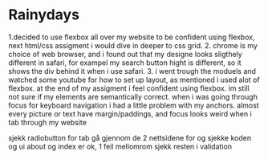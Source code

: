 # Rainydays

1.decided to use flexbox all over my website to be confident using flexbox, next html/css assigment i would dive in deeper to css grid. 
2. chrome is my choice of web browser, and i found out that my designe looks sligthely different in safari, for exampel my search button hight is different, so it shows the div behind it when i use safari. 
3. i went trough the moduels and watched some youtube for how to set up layout, as mentioned i used alot of flexbox. at the end of my assigment i feel confident using flexbox. im still not sure if my elements are semantically correct.
when i was going through focus for keyboard navigation i had a little problem with my anchors. almost every picture or text have margin/paddings, and focus looks weird when i tab through my website


sjekk radiobutton for tab
gå gjennom de 2 nettsidene for og sjekke koden og ui
about og index er ok, 1 feil mellomrom sjekk resten i validation